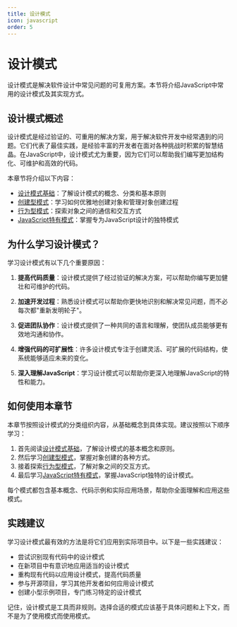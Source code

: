 ```yaml
---
title: 设计模式
icon: javascript
order: 5
---
```


# 设计模式

设计模式是解决软件设计中常见问题的可复用方案。本节将介绍JavaScript中常用的设计模式及其实现方式。

## 设计模式概述

设计模式是经过验证的、可重用的解决方案，用于解决软件开发中经常遇到的问题。它们代表了最佳实践，是经验丰富的开发者在面对各种挑战时积累的智慧结晶。在JavaScript中，设计模式尤为重要，因为它们可以帮助我们编写更加结构化、可维护和高效的代码。

本章节将介绍以下内容：

- [设计模式基础](./3.5.1-设计模式基础.md)：了解设计模式的概念、分类和基本原则
- [创建型模式](./3.5.2-创建型模式.md)：学习如何优雅地创建对象和管理对象创建过程
- [行为型模式](./3.5.3-行为型模式.md)：探索对象之间的通信和交互方式
- [JavaScript特有模式](./3.5.4-JavaScript特有模式.md)：掌握专为JavaScript设计的独特模式

## 为什么学习设计模式？

学习设计模式有以下几个重要原因：

1. **提高代码质量**：设计模式提供了经过验证的解决方案，可以帮助你编写更加健壮和可维护的代码。

2. **加速开发过程**：熟悉设计模式可以帮助你更快地识别和解决常见问题，而不必每次都"重新发明轮子"。

3. **促进团队协作**：设计模式提供了一种共同的语言和理解，使团队成员能够更有效地沟通和协作。

4. **增强代码的可扩展性**：许多设计模式专注于创建灵活、可扩展的代码结构，使系统能够适应未来的变化。

5. **深入理解JavaScript**：学习设计模式可以帮助你更深入地理解JavaScript的特性和能力。

## 如何使用本章节

本章节按照设计模式的分类组织内容，从基础概念到具体实现。建议按照以下顺序学习：

1. 首先阅读[设计模式基础](./3.5.1-设计模式基础.md)，了解设计模式的基本概念和原则。
2. 然后学习[创建型模式](./3.5.2-创建型模式.md)，掌握对象创建的各种方式。
3. 接着探索[行为型模式](./3.5.3-行为型模式.md)，了解对象之间的交互方式。
4. 最后学习[JavaScript特有模式](./3.5.4-JavaScript特有模式.md)，掌握JavaScript独特的设计模式。

每个模式都包含基本概念、代码示例和实际应用场景，帮助你全面理解和应用这些模式。

## 实践建议

学习设计模式最有效的方法是将它们应用到实际项目中。以下是一些实践建议：

- 尝试识别现有代码中的设计模式
- 在新项目中有意识地应用适当的设计模式
- 重构现有代码以应用设计模式，提高代码质量
- 参与开源项目，学习其他开发者如何应用设计模式
- 创建小型示例项目，专门练习特定的设计模式

记住，设计模式是工具而非规则。选择合适的模式应该基于具体问题和上下文，而不是为了使用模式而使用模式。